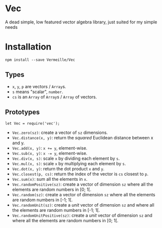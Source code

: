 # Vec
A dead simple, low featured vector algebra library, just suited for my simple needs

# Installation

`npm install --save Vermeille/Vec`

## Types

* `x`, `y`, `p` are vectors / `Array`s.
* `s` means "scalar", `number`.
* `cs` is an `Array` of `Array`s / `Array` of vectors.

## Prototypes

`let Vec = require('vec');`

* `Vec.zero(sz)`: create a vector of `sz` dimensions.
* `Vec.distance(x, y)`: return the _squared_ Euclidean distance between x and
  y.
* `Vec.add(x, y)`: `x += y`, element-wise.
* `Vec.sub(x, y)`: `x -= y`, element-wise.
* `Vec.div(x, s)`: scale `x` by dividing each element by `s`.
* `Vec.mul(x, s)`: scale `x` by multiplying each element by `s`.
* `Vec.dot(x, y)`: return the dot product `x` and `y`.
* `Vec.closest(p, cs)`: return the index of the vector is `cs` closest to `p`.
* `Vec.sum(x)`: sum all the elements in `x`.
* `Vec.randomPositive(sz)`: create a vector of dimension `sz` where all the
  elements are random numbers in [0; 1[.
* `Vec.random(sz)`: create a vector of dimension `sz` where all the elements
  are random numbers in [-1; 1[.
* `Vec.randomUnit(sz)`: create a _unit_ vector of dimension `sz` and where all
  the elements are random numbers in [-1; 1[.
* `Vec.randomUnitPositive(sz)`: create a _unit_ vector of dimension `sz` and
  where all the elements are random numbers in [0; 1[.
